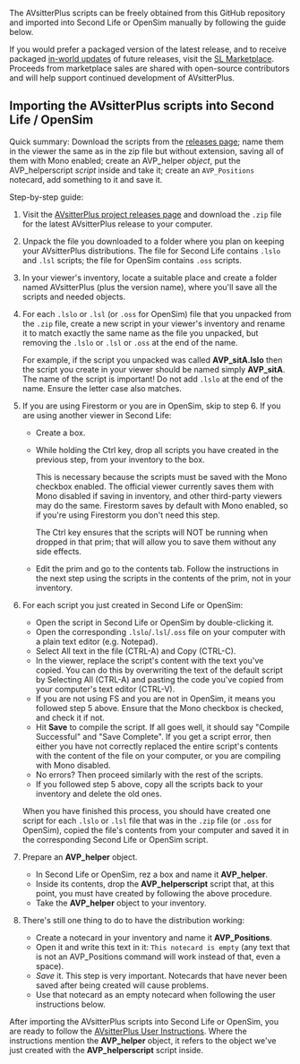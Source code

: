 
The AVsitterPlus scripts can be freely obtained from this GitHub repository and imported into Second Life or OpenSim manually by following the guide below.

If you would prefer a packaged version of the latest release, and to receive packaged [in-world updates](https://avsitterplus.github.io/updates.html) of future releases, visit the [SL Marketplace](https://marketplace.secondlife.com/stores/44210). Proceeds from marketplace sales are shared with open-source contributors and will help support continued development of AVsitterPlus.


## Importing the AVsitterPlus scripts into Second Life / OpenSim

Quick summary: Download the scripts from the [releases page](https://github.com/AVsitterPlus/AVsitterPlus/releases); name them in the viewer the same as in the zip file but without extension, saving all of them with Mono enabled; create an AVP_helper *object*, put the AVP_helperscript *script* inside and take it; create an `AVP_Positions` notecard, add something to it and save it.

Step-by-step guide:

1. Visit the [AVsitterPlus project releases page](https://github.com/AVsitterPlus/AVsitterPlus/releases) and download the `.zip` file for the latest AVsitterPlus release to your computer.

2. Unpack the file you downloaded to a folder where you plan on keeping your AVsitterPlus distributions. The file for Second Life contains `.lslo` and `.lsl` scripts; the file for OpenSim contains `.oss` scripts.

3. In your viewer's inventory, locate a suitable place and create a folder named AVsitterPlus (plus the version name), where you'll save all the scripts and needed objects.

4. For each `.lslo` or `.lsl` (or `.oss` for OpenSim) file that you unpacked from the `.zip` file, create a new script in your viewer's inventory and rename it to match exactly the same name as the file you unpacked, but removing the `.lslo` or `.lsl` or `.oss` at the end of the name.

    For example, if the script you unpacked was called **AVP_sitA.lslo** then the script you create in your viewer should be named simply **AVP_sitA**. The name of the script is important! Do not add `.lslo` at the end of the name. Ensure the letter case also matches.

5. If you are using Firestorm or you are in OpenSim, skip to step 6. If you are using another viewer in Second Life:

    - Create a box.
    - While holding the Ctrl key, drop all scripts you have created in the previous step, from your inventory to the box.

      This is necessary because the scripts must be saved with the Mono checkbox enabled. The official viewer currently saves them with Mono disabled if saving in inventory, and other third-party viewers may do the same. Firestorm saves by default with Mono enabled, so if you're using Firestorm you don't need this step.

      The Ctrl key ensures that the scripts will NOT be running when dropped in that prim; that will allow you to save them without any side effects.

    - Edit the prim and go to the contents tab. Follow the instructions in the next step using the scripts in the contents of the prim, not in your inventory.

6. For each script you just created in Second Life or OpenSim:
    - Open the script in Second Life or OpenSim by double-clicking it.
    - Open the corresponding `.lslo`/`.lsl`/`.oss` file on your computer with a plain text editor (e.g. Notepad).
    - Select All text in the file (CTRL-A) and Copy (CTRL-C).
    - In the viewer, replace the script's content with the text you've copied. You can do this by overwriting the text of the default script by Selecting All (CTRL-A) and pasting the code you've copied from your computer's text editor (CTRL-V).
    - If you are not using FS and you are not in OpenSim, it means you followed step 5 above. Ensure that the Mono checkbox is checked, and check it if not.
    - Hit **Save** to compile the script. If all goes well, it should say "Compile Successful" and "Save Complete". If you get a script error, then either you have not correctly replaced the entire script's contents with the content of the file on your computer, or you are compiling with Mono disabled.
    - No errors? Then proceed similarly with the rest of the scripts.
    - If you followed step 5 above, copy all the scripts back to your inventory and delete the old ones.

    When you have finished this process, you should have created one script for each `.lslo` or `.lsl` file that was in the `.zip` file (or `.oss` for OpenSim), copied the file's contents from your computer and saved it in the corresponding Second Life or OpenSim script.

7. Prepare an **AVP_helper** object.

    - In Second Life or OpenSim, rez a box and name it **AVP_helper**.
    - Inside its contents, drop the **AVP_helperscript** script that, at this point, you must have created by following the above procedure.
    - Take the **AVP_helper** object to your inventory.

8. There's still one thing to do to have the distribution working:

    - Create a notecard in your inventory and name it **AVP_Positions**.
    - Open it and write this text in it: `This notecard is empty` (any text that is not an AVP_Positions command will work instead of that, even a space).
    - *Save* it. This step is very important. Notecards that have never been saved after being created will cause problems.
    - Use that notecard as an empty notecard when following the user instructions below.

After importing the AVsitterPlus scripts into Second Life or OpenSim, you are ready to follow the [AVsitterPlus User Instructions](https://avsitterplus.github.io/avsitterplus_home). Where the instructions mention the **AVP_helper** object, it refers to the object we've just created with the **AVP_helperscript** script inside.
